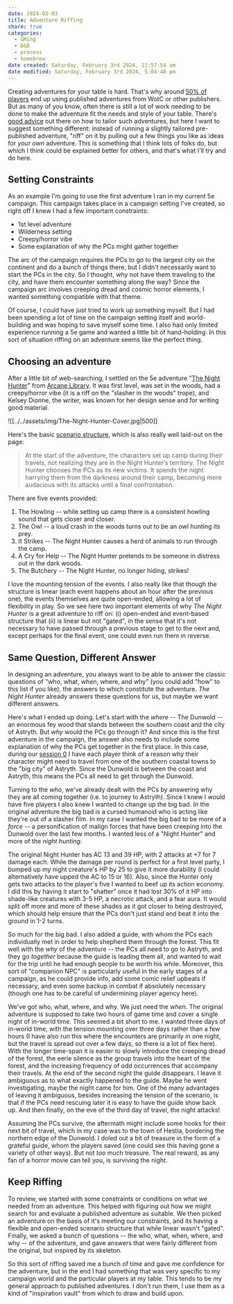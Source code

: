 ```yaml
---
date: 2024-02-03
title: Adventure Riffing
share: true
categories:
  - GMing
  - D&D
  - process
  - homebrew
date created: Saturday, February 3rd 2024, 11:57:54 am
date modified: Saturday, February 3rd 2024, 5:04:48 pm
---
```



Creating adventures for your table is hard. That's why around [50% of players](https://slyflourish.com/facebook_surveys.html#2020adventures) end up using published adventures from WotC or other publishers. But as many of you know, often there is still a lot of work needing to be done to make the adventure fit the needs and style of your table. There's [good advice](https://slyflourish.com/using_published_adventures.html) out there on how to tailor such adventures, but here I want to suggest something different: instead of running a slightly tailored pre-published adventure, "riff" on it by pulling out a few things you like as ideas for *your own* adventure. This is something that I think lots of folks do, but which I think could be explained better for others, and that's what I'll try and do here.

<!-- more -->

## Setting Constraints 

As an example I'm going to use the first adventure I ran in my current 5e campaign. This campaign takes place in a campaign setting I've created, so right off I knew I had a few important constraints: 

- 1st level adventure
- Wilderness setting 
- Creepy/horror vibe
- Some explanation of why the PCs might gather together

The arc of the campaign requires the PCs to go to the largest city on the continent and do a bunch of things there, but I didn't necessarily want to start the PCs in the city. So I thought, why not have them traveling to the city, and have them encounter something along the way? Since the campaign arc involves creeping dread and cosmic horror elements, I wanted something compatible with that theme. 

Of course, I could have just tried to work up something myself. But I had been spending a lot of time on the campaign setting itself and world-building and was hoping to save myself some time. I also had only limited experience running a 5e game and wanted a little bit of hand-holding. In this sort of situation riffing on an adventure seems like the perfect thing. 

## Choosing an adventure 

After a little bit of web-searching, I settled on the 5e adventure "[The Night Hunter](https://adventurelookup.com/adventures/the-night-hunter)" from [Arcane Library](https://www.thearcanelibrary.com). It was first level, was set in the woods, had a creepy/horror vibe (it is a riff on the "slasher in the woods" trope), and Kelsey Dionne, the writer, was known for her design sense and for writing good material. 

![[../../assets/img/The-Night-Hunter-Cover.jpg|500]]

Here's the basic [scenario structure](https://thealexandrian.net/wordpress/15126/roleplaying-games/game-structures), which is also really well laid-out on the page:

> At the start of the adventure, the characters set up camp during their travels, not realizing they are in the Night Hunter’s territory. The Night Hunter chooses the PCs as its new victims. It spends the night harrying them from the darkness around their camp, becoming more audacious with its attacks until a final confrontation.

There are five events provided: 

1. The Howling -- while setting up camp there is a consistent howling sound that gets closer and closer. 
2. The Owl -- a loud crash in the woods turns out to be an owl hunting its prey. 
3. It Strikes -- The Night Hunter causes a herd of animals to run through the camp.  
4. A Cry for Help -- The Night Hunter pretends to be someone in distress out in the dark woods. 
5. The Butchery -- The Night Hunter, no longer hiding, strikes!

I love the mounting tension of the events. I also really like that though the structure is linear (each event happens about an hour after the previous one), the events themselves are quite open-ended, allowing a lot of flexibility in play. So we see here two important elements of why *The Night Hunter* is a great adventure to riff on: (i) open-ended and event-based structure that (ii) is linear but not "gated", in the sense that it's not necessary to have passed through a previous stage to get to the next and, except perhaps for the final event, one could even run them in reverse. 

## Same Question, Different Answer

In designing an adventure, you always want to be able to answer the classic questions of "who, what, when, where, and why" (you could add "how" to this list if you like), the answers to which constitute the adventure. *The Night Hunter* already answers these questions for us, but maybe we want different answers.

Here's what I ended up doing. Let's start with the *where* -- The Dunwold -- an enormous fey wood that stands between the southern coast and the city of Astryth. But *why* would the PCs go through it? And since this is the first adventure in the campaign, the answer also needs to include some explanation of why the PCs get together in the first place. In this case, during our [session 0](https://slyflourish.com/running_session_zeros.html) I have each player think of a reason why their character might need to travel from one of the southern coastal towns to the "big city" of Astryth. Since the Dunwold is between the coast and Astryth, this means the PCs all need to get through the Dunwold. 

Turning to the *who*, we've already dealt with the PCs by answering why they are all coming together (i.e. to journey to Astryth). Since I knew I would have five players I also knew I wanted to change up the big bad. In the original adventure the big bad is a cursed humanoid who is acting like they're out of a slasher film. In my case I wanted the big bad to be more of a *force* -- a personification of malign forces that have been creeping into the Dunwold over the last few months. I wanted less of a "Night Hunter" and more of the *night hunting*. 

The original Night Hunter has AC 13 and 39 HP, with 2 attacks at +7 for 7 damage each. While the damage per round is perfect for a first level party, I bumped up my night creature's HP by 25 to give it more durability (I could alternatively have upped the AC to 15 or 16). Also, since the Hunter only gets two attacks to the player's five I wanted to beef up its action economy. I did this by having it start to "shatter" once it had lost 30% of it HP into shade-like creatures with 3-5 HP, a necrotic attack, and a fear aura. It would split off more and more of these shades as it got closer to being destroyed, which should help ensure that the PCs don't just stand and beat it into the ground in 1-2 turns. 

So much for the big bad. I also added a guide, with whom the PCs each individually met in order to help shepherd them through the forest. This fit well with the *why* of the adventure -- the PCs all need to go to Astryth, and they go *together* because the guide is leading them all, and wanted to wait for the trip until he had enough people to be worth his while. Moreover, this sort of "companion NPC" is particularly useful in the early stages of a campaign, as he could provide info, add some comic relief upbeats if necessary, and even some backup in combat if absolutely necessary (though one has to be careful of undermining player agency here). 

We've got who, what, where, and why. We just need the *when*. The original adventure is supposed to take two hours of game time and cover a single night of in-world time. This seemed a bit short to me. I wanted three days of in-world time, with the tension mounting over three days rather than a few hours (I have also run this where the encounters are primarily in one night, but the travel is spread out over a few days, so there is a lot of flex here). With the longer time-span it is easier to slowly introduce the creeping dread of the forest, the eerie silence as the group travels into the heart of the forest, and the increasing frequency of odd occurrences that accompany their travels. At the end of the second night the guide disappears. I leave it ambiguous as to what exactly happened to the guide. Maybe he went investigating, maybe the night came for him. One of the many advantages of leaving it ambiguous, besides increasing the tension of the scenario, is that if the PCs need rescuing later it is easy to have the guide show back up. And then finally, on the eve of the third day of travel, the night attacks! 

Assuming the PCs survive, the aftermath might include some hooks for their next bit of travel, which in my case was to the town of Hestia, bordering the northern edge of the Dunwold. I doled out a bit of treasure in the form of a grateful guide, whom the players saved (one could see this having gone a variety of other ways). But not *too* much treasure. The real reward, as any fan of a horror movie can tell you, is surviving the night.

## Keep Riffing

To review, we started with some constraints or conditions on what we needed from an adventure. This helped with figuring out how we might search for and evaluate a published adventure as suitable. We then picked an adventure on the basis of it's meeting our constraints, and its having a flexible and open-ended scenario structure that while linear wasn't "gated". Finally, we asked a bunch of questions -- the who, what, when, where, and why -- of the adventure, and gave answers that were fairly different from the original, but inspired by its skeleton. 

So this sort of riffing saved me a bunch of time and gave me confidence for the adventure, but in the end I had something that was very specific to my campaign world and the particular players at my table. This tends to be my general approach to published adventures. I don't run them, I use them as a kind of "inspiration vault" from which to draw and build upon. 


